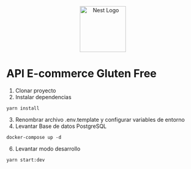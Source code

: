 <p align="center">
  <a href="http://nestjs.com/" target="blank"><img src="https://nestjs.com/img/logo-small.svg" width="120" alt="Nest Logo" /></a>
</p>

# API E-commerce Gluten Free

1. Clonar proyecto
2. Instalar dependencias
```
yarn install
```
3. Renombrar archivo .env.template y configurar variables de entorno
5. Levantar Base de datos PostgreSQL
```
docker-compose up -d
```

6. Levantar modo desarrollo
```
yarn start:dev
```